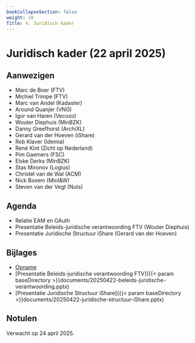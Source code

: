 ```yaml
---
bookCollapseSection: false
weight: 10
Title: 4. Juridisch kader
---
```


# Juridisch kader (22 april 2025)

## Aanwezigen
- Marc de Boer (FTV)
- Michiel Trimpe (FTV)
- Marc van Andel (Kadaster)
- Around Quanjer (VNG)
- Igor van Haren (Vecozo)
- Wouter Diephuis (MinBZK)
- Danny Greefhorst (ArchiXL)
- Gerard van der Hoeven (iShare)
- Rob Klaver (Idemia)
- René Kint (Zicht op Nederland)
- Pim Gaemers (FSC)
- Elske Derks (MinBZK)
- Stas Mironov (Logius)
- Christel van de Wal (ACM)
- Nick Boxem (MinI&W)
- Steven van der Vegt (Nuts)

## Agenda
- Relatie EAM en OAuth
- Presentatie Beleids-juridische verantwoording FTV (Wouter Diephuis)
- Presentatie Juridische Structuur iShare (Gerard van der Hoeven)

## Bijlages

- [Opname](https://github.com/VNG-Realisatie/ftv/raw/refs/heads/main/static/videos/20250422-juridisch-kader.mp4)
- [Presentatie Beleids-juridische verantwoording FTV]({{< param baseDirectory >}}documents/20250422-beleids-juridische-verantwoording.pptx)
- [Presentatie Juridische Structuur iShare]({{< param baseDirectory >}}documents/20250422-juridische-structuur-iShare.pptx)

## Notulen 

Verwacht op 24 april 2025.